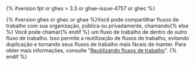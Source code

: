 {% ifversion fpt or ghes > 3.3 or ghae-issue-4757 or ghec %}

{% ifversion ghes or ghec or ghae %}Você pode compartilhar fluxos de trabalho com sua organização, pública ou privadamente, chamando{% else %} Você pode chamar{% endif %} um fluxo de trabalho de dentro de outro fluxo de trabalho. Isso permite a reutilização de fluxos de trabalho, evitando duplicação e tornando seus fluxos de trabalho mais fáceis de manter. Para obter mais informações, consulte "[Reutilizando fluxos de trabalho](/actions/learn-github-actions/reusing-workflows)".
{% endif %}
